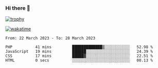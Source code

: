 ### Hi there 👋

[![trophy](https://github-profile-trophy.vercel.app/?username=cxnky&theme=dracula)](https://github.com/ryo-ma/github-profile-trophy)

[![wakatime](https://wakatime.com/badge/user/1c39c599-5497-41b9-a5be-2c4676e7fd23.svg)](https://wakatime.com/@1c39c599-5497-41b9-a5be-2c4676e7fd23)
<!--START_SECTION:waka-->

```text
From: 22 March 2023 - To: 28 March 2023

PHP          41 mins         █████████████▒░░░░░░░░░░░   52.98 %
JavaScript   19 mins         ██████░░░░░░░░░░░░░░░░░░░   24.39 %
CSS          17 mins         █████▓░░░░░░░░░░░░░░░░░░░   22.51 %
HTML         0 secs          ░░░░░░░░░░░░░░░░░░░░░░░░░   00.13 %
```

<!--END_SECTION:waka-->
